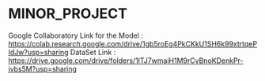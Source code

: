 # MINOR_PROJECT

Google Collaboratory Link for the Model :  https://colab.research.google.com/drive/1gb5roEg4PkCKkU1SH6k99xtrtqePIdJw?usp=sharing 
DataSet Link : https://drive.google.com/drive/folders/1lTJ7wmajH1M9rCyBnoKDenkPr-jvbs5M?usp=sharing
